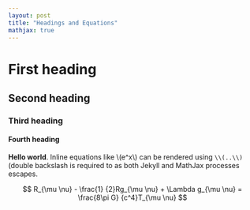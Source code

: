 ```yaml
---
layout: post
title: "Headings and Equations"
mathjax: true
---
```


# First heading

## Second heading

### Third heading

#### Fourth heading

**Hello world**. Inline equations like \\(e^x\\) can be rendered using `\\(..\\)` (double backslash is required to as both Jekyll and MathJax processes escapes.

$$ R_{\mu \nu} - \frac{1} {2}Rg_{\mu \nu} + \Lambda g_{\mu \nu} = \frac{8\pi G} {c^4}T_{\mu \nu} $$
